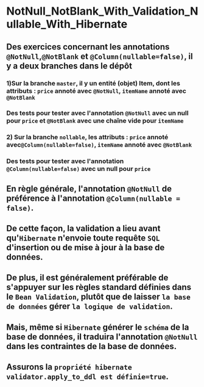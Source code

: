 # NotNull_NotBlank_With_Validation_Nullable_With_Hibernate
## Des exercices concernant les annotations `@NotNull`,`@NotBlank` et `@Column(nullable=false)`, il y a deux branches dans le dépôt 
### 1)Sur la branche `master`, il y un entité (objet) Item, dont les attributs : `price` annoté avec `@NotNull`, `itemName` annoté avec `@NotBlank`
### Des tests pour tester avec l'annotation `@NotNull` avec un null pour `price` et `@NotBlank` avec une chaîne vide pour `itemName`

### 2) Sur la branche `nollable`, les attributs : `price` annoté avec`@Column(nullable=false)`, `itemName` annoté avec `@NotBlank` 
### Des tests pour tester avec l'annotation `@Column(nullable=false)` avec un null pour `price` 

## En règle générale, l'annotation `@NotNull` de préférence à l'annotation `@Column(nullable = false)`.
## De cette façon, la validation a lieu avant qu'`Hibernate` n'envoie toute requête `SQL` d'insertion ou de mise à jour à la base de données. 
## De plus, il est généralement préférable de s'appuyer sur les règles standard définies dans le `Bean Validation`, plutôt que de laisser `la base de données` gérer `la logique de validation`. 
## Mais, même si `Hibernate` générer le `schéma` de la base de données, il traduira l'annotation `@NotNull` dans les contraintes de la base de données. 
## Assurons la `propriété hibernate` `validator.apply_to_ddl est définie=true`.
